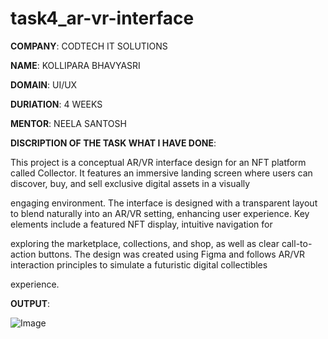 # task4_ar-vr-interface
**COMPANY**: CODTECH IT SOLUTIONS

**NAME**: KOLLIPARA BHAVYASRI

**DOMAIN**: UI/UX

**DURIATION**: 4 WEEKS

**MENTOR**: NEELA SANTOSH

**DISCRIPTION OF THE TASK WHAT I HAVE DONE**:

This project is a conceptual AR/VR interface design for an NFT platform called Collector. It features an immersive landing screen where users can discover, buy, and sell exclusive digital assets in a visually 

engaging environment. The interface is designed with a transparent layout to blend naturally into an AR/VR setting, enhancing user experience. Key elements include a featured NFT display, intuitive navigation for

exploring the marketplace, collections, and shop, as well as clear call-to-action buttons. The design was created using Figma and follows AR/VR interaction principles to simulate a futuristic digital collectibles 

experience.

**OUTPUT**:

![Image](https://github.com/user-attachments/assets/e17fda48-6726-4f38-99e1-7c259ed14e62)
